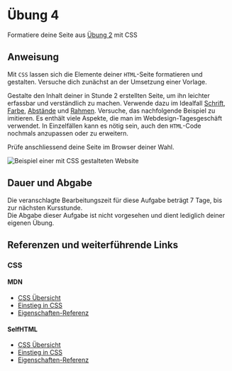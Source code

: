 # Übung 4

Formatiere deine Seite aus [Übung 2](uebung_02.md) mit CSS


## Anweisung

Mit `CSS` lassen sich die Elemente deiner `HTML`-Seite formatieren und gestalten. Versuche dich zunächst an der Umsetzung einer Vorlage.

Gestalte den Inhalt deiner in Stunde 2 erstellten Seite, um ihn leichter erfassbar und verständlich zu machen. Verwende dazu im Idealfall [Schrift](https://wiki.selfhtml.org/wiki/CSS/Eigenschaften/Schriftformatierung), [Farbe](https://wiki.selfhtml.org/wiki/CSS/Eigenschaften/Hintergrundfarben_und_-bilder), [Abstände](https://wiki.selfhtml.org/wiki/CSS/Eigenschaften/Abstand) und [Rahmen](https://wiki.selfhtml.org/wiki/CSS/Eigenschaften/%C3%A4u%C3%9Fere_Gestaltung/Rahmen). Versuche, das nachfolgende Beispiel zu imitieren. Es enthält viele Aspekte, die man im Webdesign-Tagesgeschäft verwendet. In Einzelfällen kann es nötig sein, auch den `HTML`-Code nochmals anzupassen oder zu erweitern.

Prüfe anschliessend deine Seite im Browser deiner Wahl.

![Beispiel einer mit CSS gestalteten Website](https://user-images.githubusercontent.com/1279725/78912944-8b558500-7a88-11ea-881c-de4c6cf29f92.png)

## Dauer und Abgabe

Die veranschlagte Bearbeitungszeit für diese Aufgabe beträgt 7 Tage, bis zur nächsten Kursstunde.  
Die Abgabe dieser Aufgabe ist nicht vorgesehen und dient lediglich deiner eigenen Übung.

## Referenzen und weiterführende Links

### CSS

#### MDN

- [CSS Übersicht](https://developer.mozilla.org/de/docs/Web/CSS)
- [Einstieg in CSS](https://developer.mozilla.org/de/docs/CSS/Getting_Started)
- [Eigenschaften-Referenz](https://developer.mozilla.org/de/docs/Web/CSS/CSS_Referenz)

#### SelfHTML

- [CSS Übersicht](https://wiki.selfhtml.org/wiki/CSS)
- [Einstieg in CSS](https://wiki.selfhtml.org/wiki/CSS/Tutorials/Einstieg)
- [Eigenschaften-Referenz](https://wiki.selfhtml.org/wiki/CSS/Eigenschaften)
